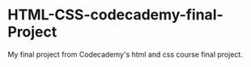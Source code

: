 # HTML-CSS-codecademy-final-Project
My final project from Codecademy's html and css course final project.
